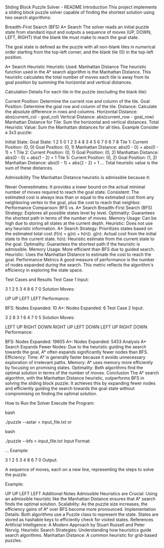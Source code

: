 Sliding Block Puzzle Solver - README
Introduction
This project implements a sliding block puzzle solver capable of finding the shortest solution using two search algorithms:

Breadth-First Search (BFS)
A\* Search
The solver reads an initial puzzle state from standard input and outputs a sequence of moves (UP, DOWN, LEFT, RIGHT) that the blank tile must make to reach the goal state.

The goal state is defined as the puzzle with all non-blank tiles in numerical order starting from the top-left corner, and the blank tile (0) in the top-left position.

A* Search Heuristic
Heuristic Used: Manhattan Distance
The heuristic function used in the A* search algorithm is the Manhattan Distance. This heuristic calculates the total number of moves each tile is away from its goal position by summing the horizontal and vertical distances.

Calculation Details
For each tile in the puzzle (excluding the blank tile):

Current Position: Determine the current row and column of the tile.
Goal Position: Determine the goal row and column of the tile.
Distance: Calculate the absolute difference in rows and columns.
Horizontal Distance: abs(current_col - goal_col)
Vertical Distance: abs(current_row - goal_row)
Manhattan Distance for Tile: Sum the horizontal and vertical distances.
Total Heuristic Value: Sum the Manhattan distances for all tiles.
Example
Consider a 3x3 puzzle:



Initial State: Goal State:
1 2 5 0 1 2
3 4 8 3 4 5
6 7 0 6 7 8
Tile 1:
Current Position: (0, 0)
Goal Position: (0, 1)
Manhattan Distance: abs(0 - 0) + abs(0 - 1) = 1
Tile 2:
Current Position: (0, 1)
Goal Position: (0, 2)
Manhattan Distance: abs(0 - 0) + abs(1 - 2) = 1
Tile 5:
Current Position: (0, 2)
Goal Position: (1, 2)
Manhattan Distance: abs(0 - 1) + abs(2 - 2) = 1
...
Total heuristic value is the sum of these distances.

Admissibility
The Manhattan Distance heuristic is admissible because it:

Never Overestimates: It provides a lower bound on the actual minimal number of moves required to reach the goal state.
Consistent: The estimated cost is always less than or equal to the estimated cost from any neighboring vertex to the goal, plus the cost to reach that neighbor.
Performance Comparison: BFS vs. A* Search
Breadth-First Search (BFS)
Strategy: Explores all possible states level by level.
Optimality: Guarantees the shortest path in terms of the number of moves.
Memory Usage: Can be high due to storing all states at the current depth.
Heuristic: Does not use any heuristic information.
A* Search
Strategy: Prioritizes states based on the estimated total cost (f(n) = g(n) + h(n)).
g(n): Actual cost from the initial state to the current state.
h(n): Heuristic estimate from the current state to the goal.
Optimality: Guarantees the shortest path if the heuristic is admissible.
Memory Usage: More efficient than BFS due to guided search.
Heuristic: Uses the Manhattan Distance to estimate the cost to reach the goal.
Performance Metrics
A good measure of performance is the number of nodes expanded during the search. This metric reflects the algorithm's efficiency in exploring the state space.

Test Cases and Results
Test Case 1
Input:


3
1 2 5
3 4 8
6 7 0
Solution Moves:



UP
UP
LEFT
LEFT
Performance:

BFS:
Nodes Expanded: 10
A\*:
Nodes Expanded: 6
Test Case 2
Input:


3
2 8 3
1 6 4
7 0 5
Solution Moves:



LEFT
UP
RIGHT
DOWN
RIGHT
UP
LEFT
DOWN
LEFT
UP
RIGHT
DOWN
Performance:

BFS:
Nodes Expanded: 19605
A*:
Nodes Expanded: 5453
Analysis
A* Search Expands Fewer Nodes:
Due to the heuristic guiding the search towards the goal, A* often expands significantly fewer nodes than BFS.
Efficiency:
Time: A* is generally faster because it avoids unnecessary exploration of irrelevant paths.
Memory: A* uses memory more efficiently by focusing on promising states.
Optimality:
Both algorithms find the optimal solution in terms of the number of moves.
Conclusion
The A* search algorithm, with the Manhattan Distance heuristic, outperforms BFS in solving the sliding block puzzle. It achieves this by expanding fewer nodes and efficiently guiding the search towards the goal state without compromising on finding the optimal solution.

How to Run the Solver
Execute the Program:

bash

./puzzle --astar < input_file.txt
or

bash

./puzzle --bfs < input_file.txt
Input Format:


<size>
<row 1>
<row 2>
...
<row size>
Example:


3
1 2 5
3 4 8
6 7 0
Output:

A sequence of moves, each on a new line, representing the steps to solve the puzzle.

Example:



UP
UP
LEFT
LEFT
Additional Notes
Admissible Heuristics are Crucial:
Using an admissible heuristic like the Manhattan Distance ensures that A* search finds the optimal solution.
Scalability:
As the puzzle size increases, the efficiency gains of A* over BFS become more pronounced.
Implementation Details:
Both algorithms use a Puzzle class to represent the state.
States are stored as hashable keys to efficiently check for visited states.
References
Artificial Intelligence: A Modern Approach by Stuart Russell and Peter Norvig.
Heuristic Search Strategies: Understanding how heuristics guide search algorithms.
Manhattan Distance: A common heuristic for grid-based puzzles.
